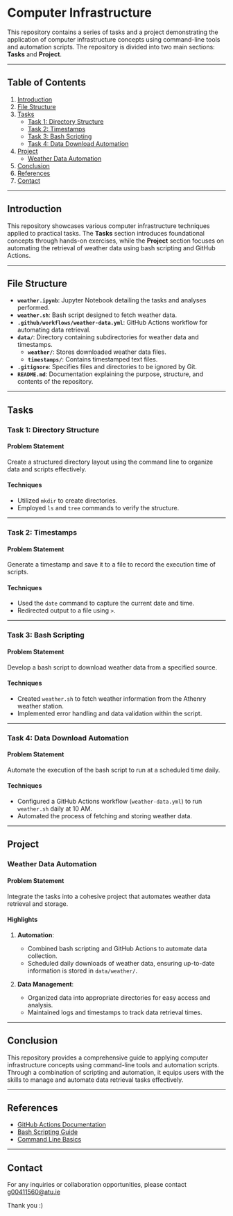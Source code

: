 # Computer Infrastructure

This repository contains a series of tasks and a project demonstrating the application of computer infrastructure concepts using command-line tools and automation scripts. The repository is divided into two main sections: **Tasks** and **Project**.

---

## **Table of Contents**

1. [Introduction](#introduction)
2. [File Structure](#file-structure)
3. [Tasks](#tasks)
   - [Task 1: Directory Structure](#task-1-directory-structure)
   - [Task 2: Timestamps](#task-2-timestamps)
   - [Task 3: Bash Scripting](#task-3-bash-scripting)
   - [Task 4: Data Download Automation](#task-4-data-download-automation)
4. [Project](#project)
   - [Weather Data Automation](#weather-data-automation)
5. [Conclusion](#conclusion)
6. [References](#references)
7. [Contact](#contact)

---

## **Introduction**

This repository showcases various computer infrastructure techniques applied to practical tasks. The **Tasks** section introduces foundational concepts through hands-on exercises, while the **Project** section focuses on automating the retrieval of weather data using bash scripting and GitHub Actions.

---

## **File Structure**

- **`weather.ipynb`**: Jupyter Notebook detailing the tasks and analyses performed.
- **`weather.sh`**: Bash script designed to fetch weather data.
- **`.github/workflows/weather-data.yml`**: GitHub Actions workflow for automating data retrieval.
- **`data/`**: Directory containing subdirectories for weather data and timestamps.
  - **`weather/`**: Stores downloaded weather data files.
  - **`timestamps/`**: Contains timestamped text files.
- **`.gitignore`**: Specifies files and directories to be ignored by Git.
- **`README.md`**: Documentation explaining the purpose, structure, and contents of the repository.

---

## **Tasks**

### **Task 1: Directory Structure**

#### **Problem Statement**
Create a structured directory layout using the command line to organize data and scripts effectively.

#### **Techniques**
- Utilized `mkdir` to create directories.
- Employed `ls` and `tree` commands to verify the structure.

---

### **Task 2: Timestamps**

#### **Problem Statement**
Generate a timestamp and save it to a file to record the execution time of scripts.

#### **Techniques**
- Used the `date` command to capture the current date and time.
- Redirected output to a file using `>`.

---

### **Task 3: Bash Scripting**

#### **Problem Statement**
Develop a bash script to download weather data from a specified source.

#### **Techniques**
- Created `weather.sh` to fetch weather information from the Athenry weather station.
- Implemented error handling and data validation within the script.

---

### **Task 4: Data Download Automation**

#### **Problem Statement**
Automate the execution of the bash script to run at a scheduled time daily.

#### **Techniques**
- Configured a GitHub Actions workflow (`weather-data.yml`) to run `weather.sh` daily at 10 AM.
- Automated the process of fetching and storing weather data.

---

## **Project**

### **Weather Data Automation**

#### **Problem Statement**
Integrate the tasks into a cohesive project that automates weather data retrieval and storage.

#### **Highlights**
1. **Automation**:
   - Combined bash scripting and GitHub Actions to automate data collection.
   - Scheduled daily downloads of weather data, ensuring up-to-date information is stored in `data/weather/`.

2. **Data Management**:
   - Organized data into appropriate directories for easy access and analysis.
   - Maintained logs and timestamps to track data retrieval times.

---

## **Conclusion**

This repository provides a comprehensive guide to applying computer infrastructure concepts using command-line tools and automation scripts. Through a combination of scripting and automation, it equips users with the skills to manage and automate data retrieval tasks effectively.

---

## **References**

- [GitHub Actions Documentation](https://docs.github.com/en/actions)
- [Bash Scripting Guide](https://www.gnu.org/software/bash/manual/bash.html)
- [Command Line Basics](https://www.learnshell.org/)

---

## Contact

For any inquiries or collaboration opportunities, please contact g00411560@atu.ie

Thank you :)

